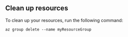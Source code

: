 ## Clean up resources

To clean up your resources, run the following command:

```azurecli
az group delete --name myResourceGroup
```
